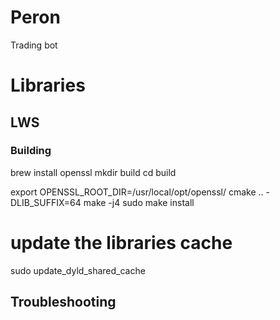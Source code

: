 # Peron

Trading bot

# Libraries

## LWS
### Building
brew install openssl
mkdir build
cd build

export OPENSSL_ROOT_DIR=/usr/local/opt/openssl/
cmake .. -DLIB_SUFFIX=64
make -j4
sudo make install

# update the libraries cache
sudo update_dyld_shared_cache

## Troubleshooting
